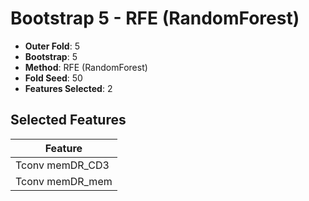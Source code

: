 # Bootstrap 5 - RFE (RandomForest)

- **Outer Fold**: 5
- **Bootstrap**: 5
- **Method**: RFE (RandomForest)
- **Fold Seed**: 50
- **Features Selected**: 2

## Selected Features

| Feature |
|---------|
| Tconv memDR_CD3 |
| Tconv memDR_mem |
